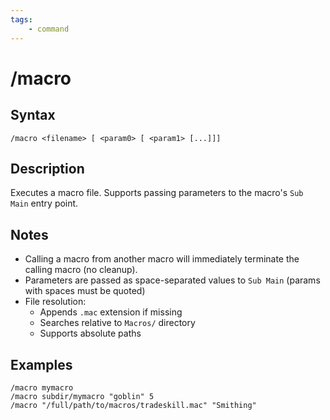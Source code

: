 ```yaml
---
tags:
    - command
---
```

# /macro

## Syntax
<!--cmd-syntax-start-->
```eqcommand
/macro <filename> [ <param0> [ <param1> [...]]]
```
<!--cmd-syntax-end-->

## Description
<!--cmd-desc-start-->
Executes a macro file. Supports passing parameters to the macro's `Sub Main` entry point.
<!--cmd-desc-end-->
## Notes

* Calling a macro from another macro will immediately terminate the calling macro (no cleanup).  
* Parameters are passed as space-separated values to `Sub Main` (params with spaces must be quoted)
* File resolution:
    - Appends `.mac` extension if missing
    - Searches relative to `Macros/` directory
    - Supports absolute paths

## Examples
```text
/macro mymacro
/macro subdir/mymacro "goblin" 5
/macro "/full/path/to/macros/tradeskill.mac" "Smithing"
```